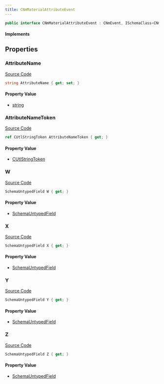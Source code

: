 ```yaml
---
title: CNmMaterialAttributeEvent
---
```


```csharp
public interface CNmMaterialAttributeEvent : CNmEvent, ISchemaClass<CNmEvent>, ISchemaClass<CNmMaterialAttributeEvent>, ISchemaField, ISchemaClass, INativeHandle
```

#### Implements

## Properties

### AttributeName

[Source Code](https://github.com/swiftly-solution/swiftlys2/blob/main/managed/src/SwiftlyS2.Generated/Schemas/Interfaces/CNmMaterialAttributeEvent.cs#L17)

```csharp
string AttributeName { get; set; }
```

#### Property Value

- [string](https://learn.microsoft.com/dotnet/api/system.string)

### AttributeNameToken

[Source Code](https://github.com/swiftly-solution/swiftlys2/blob/main/managed/src/SwiftlyS2.Generated/Schemas/Interfaces/CNmMaterialAttributeEvent.cs#L19)

```csharp
ref CUtlStringToken AttributeNameToken { get; }
```

#### Property Value

- [CUtlStringToken](/docs/api/shared/natives/cutlstringtoken)

### W

[Source Code](https://github.com/swiftly-solution/swiftlys2/blob/main/managed/src/SwiftlyS2.Generated/Schemas/Interfaces/CNmMaterialAttributeEvent.cs#L31)

```csharp
SchemaUntypedField W { get; }
```

#### Property Value

- [SchemaUntypedField](/docs/api/shared/schemas/schemauntypedfield)

### X

[Source Code](https://github.com/swiftly-solution/swiftlys2/blob/main/managed/src/SwiftlyS2.Generated/Schemas/Interfaces/CNmMaterialAttributeEvent.cs#L22)

```csharp
SchemaUntypedField X { get; }
```

#### Property Value

- [SchemaUntypedField](/docs/api/shared/schemas/schemauntypedfield)

### Y

[Source Code](https://github.com/swiftly-solution/swiftlys2/blob/main/managed/src/SwiftlyS2.Generated/Schemas/Interfaces/CNmMaterialAttributeEvent.cs#L25)

```csharp
SchemaUntypedField Y { get; }
```

#### Property Value

- [SchemaUntypedField](/docs/api/shared/schemas/schemauntypedfield)

### Z

[Source Code](https://github.com/swiftly-solution/swiftlys2/blob/main/managed/src/SwiftlyS2.Generated/Schemas/Interfaces/CNmMaterialAttributeEvent.cs#L28)

```csharp
SchemaUntypedField Z { get; }
```

#### Property Value

- [SchemaUntypedField](/docs/api/shared/schemas/schemauntypedfield)

